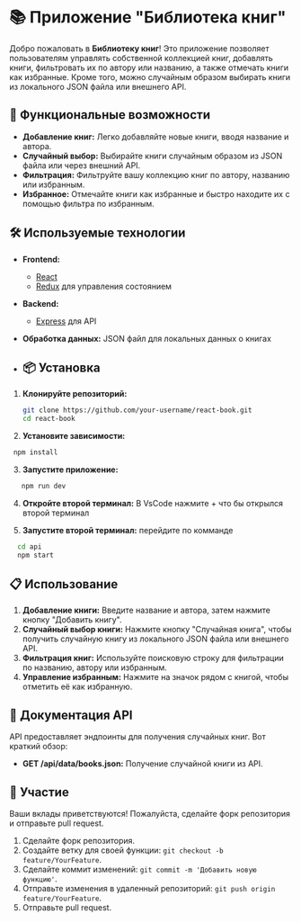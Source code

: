 # 📚 Приложение "Библиотека книг"

Добро пожаловать в **Библиотеку книг**! Это приложение позволяет пользователям управлять собственной коллекцией книг, добавлять книги, фильтровать их по автору или названию, а также отмечать книги как избранные. Кроме того, можно случайным образом выбирать книги из локального JSON файла или внешнего API.

## 🚀 Функциональные возможности

- **Добавление книг:** Легко добавляйте новые книги, вводя название и автора.
- **Случайный выбор:** Выбирайте книги случайным образом из JSON файла или через внешний API.
- **Фильтрация:** Фильтруйте вашу коллекцию книг по автору, названию или избранным.
- **Избранное:** Отмечайте книги как избранные и быстро находите их с помощью фильтра по избранным.

## 🛠️ Используемые технологии

- **Frontend:** 
  - [React](https://reactjs.org/)
  - [Redux](https://redux.js.org/) для управления состоянием
- **Backend:** 
  - [Express](https://expressjs.com/) для API
- **Обработка данных:** JSON файл для локальных данных о книгах

- ## 📦 Установка

1. **Клонируйте репозиторий:**

   ```bash
   git clone https://github.com/your-username/react-book.git
   cd react-book
   ```

2. **Установите зависимости:**
   
  ```bash
   npm install
   ```

3. **Запустите приложение:**

```bash
   npm run dev
   ```
4. **Откройте второй терминал:**
  В VsCode нажмите + что бы открылся второй терминал

4. **Запустите второй терминал:**
  перейдите по комманде
```bash
  cd api
  npm start
   ```



## 📋 Использование

1. **Добавление книги:** Введите название и автора, затем нажмите кнопку "Добавить книгу".
2. **Случайный выбор книги:** Нажмите кнопку "Случайная книга", чтобы получить случайную книгу из локального JSON файла или внешнего API.
3. **Фильтрация книг:** Используйте поисковую строку для фильтрации по названию, автору или избранным.
4. **Управление избранным:** Нажмите на значок рядом с книгой, чтобы отметить её как избранную.

## 📖 Документация API

API предоставляет эндпоинты для получения случайных книг. Вот краткий обзор:

- **GET /api/data/books.json:** Получение случайной книги из API.

## 🌟 Участие

Ваши вклады приветствуются! Пожалуйста, сделайте форк репозитория и отправьте pull request.

1. Сделайте форк репозитория.
2. Создайте ветку для своей функции: `git checkout -b feature/YourFeature`.
3. Сделайте коммит изменений: `git commit -m 'Добавить новую функцию'`.
4. Отправьте изменения в удаленный репозиторий: `git push origin feature/YourFeature`.
5. Отправьте pull request.



